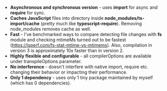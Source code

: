 -   **Asynchronous and synchronous version** - uses **import** for async and **require** for sync.
-   **Caches JavaScript** files into directory inside **node_modules/ts-import/cache** (pretty much like **typescript-require**). Removing node_modules removes cache as well.
-   **Fast** - I've benchmarked ways to compare detecting file changes with **fs** module and checking mtimeMs turned out to be fastest (https://jsperf.com/fs-stat-mtime-vs-mtimems). Also, compilation in version 3 is approximately 10x faster than in version 2.
-   **Highly flexible and configurable** - all compilerOptions are available under transpileOptions parameter.
-   **No interference** - doesn't interfere with native import, require etc. changing their behavior or impacting their performance.
-   **Only 1 dependency** - uses only 1 tiny package maintained by myself (which has 0 dependencies).
